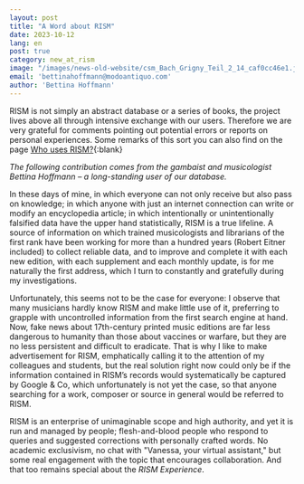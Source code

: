 ```yaml
---
layout: post
title: "A Word about RISM"
date: 2023-10-12
lang: en
post: true
category: new_at_rism
image: "/images/news-old-website/csm_Bach_Grigny_Teil_2_14_caf0cc46e1.jpg"
email: 'bettinahoffmann@modoantiquo.com'
author: 'Bettina Hoffmann'
---
```


RISM is not simply an abstract database or a series of books, the project lives above all through intensive exchange with our users. Therefore we are very grateful for comments pointing out potential errors or reports on personal experiences. Some remarks of this sort you can also find on the page [Who uses RISM?](/organization/who-uses-rism.html){:blank}

_The following contribution comes from the gambaist and musicologist Bettina Hoffmann – a long-standing user of our database._

In these days of mine, in which everyone can not only receive but also pass on knowledge; in which anyone with just an internet connection can write or modify an encyclopedia article; in which intentionally or unintentionally falsified data have the upper hand statistically, RISM is a true lifeline. A source of information on which trained musicologists and librarians of the first rank have been working for more than a hundred years (Robert Eitner included) to collect reliable data, and to improve and complete it with each new edition, with each supplement and each monthly update, is for me naturally the first address, which I turn to constantly and gratefully during my investigations.

Unfortunately, this seems not to be the case for everyone: I observe that many musicians hardly know RISM and make little use of it, preferring to grapple with uncontrolled information from the first search engine at hand. Now, fake news about 17th-century printed music editions are far less dangerous to humanity than those about vaccines or warfare, but they are no less persistent and difficult to eradicate. That is why I like to make advertisement for RISM, emphatically calling it to the attention of my colleagues and students, but the real solution right now could only be if the information contained in RISM’s records would systematically be captured by Google & Co, which unfortunately is not yet the case, so that anyone searching for a work, composer or source in general would be referred to RISM.

RISM is an enterprise of unimaginable scope and high authority, and yet it is run and managed by people; flesh-and-blood people who respond to queries and suggested corrections with personally crafted words. No academic exclusivism, no chat with "Vanessa, your virtual assistant," but some real engagement with the topic that encourages collaboration. And that too remains special about the _RISM Experience_.

